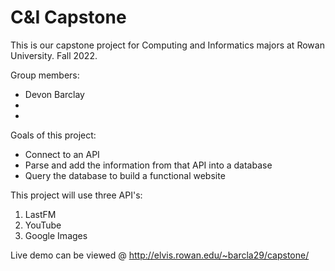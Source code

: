 # C&I Capstone
This is our capstone project for Computing and Informatics majors at Rowan University.
Fall 2022.

Group members:
- Devon Barclay
-
-

Goals of this project:
- Connect to an API
- Parse and add the information from that API into a database
- Query the database to build a functional website

This project will use three API's:
  1. LastFM
  2. YouTube
  3. Google Images
  
  Live demo can be viewed @
  http://elvis.rowan.edu/~barcla29/capstone/
